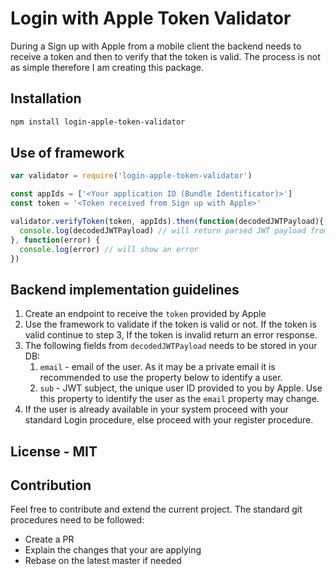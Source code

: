 # Login with Apple Token Validator
During a Sign up with Apple from a mobile client the backend needs to receive a token and then to verify that the token is valid. The process is not as simple therefore I am creating this package. 

## Installation 
```bash
npm install login-apple-token-validator
```



## Use of framework
```js
var validator = require('login-apple-token-validator')

const appIds = ['<Your application ID (Bundle Identificator)>']
const token = '<Token received from Sign up with Apple>'

validator.verifyToken(token, appIds).then(function(decodedJWTPayload){
  console.log(decodedJWTPayload) // will return parsed JWT payload from Apple's token
}, function(error) {
  console.log(error) // will show an error
})
```



## Backend implementation guidelines
1. Create an endpoint to receive the `token` provided by Apple
2. Use the framework to validate if the token is valid or not. If the token is valid continue to step 3, If the token is invalid return an error response. 
3. The following fields from `decodedJWTPayload` needs to be stored in your DB:
	1. `email` - email of the user. As it may be a private email it is recommended to use the property below to identify a user.
	2. `sub` - JWT subject, the unique user ID provided to you by Apple. Use this property to identify the user as the `email` property may change. 
4. If the user is already available in your system proceed with your standard Login procedure, else proceed with your register procedure.

## License - MIT
## Contribution
Feel free to contribute and extend the current project. The standard git procedures need to be followed:
- Create a PR
- Explain the changes that your are applying
- Rebase on the latest master if needed
